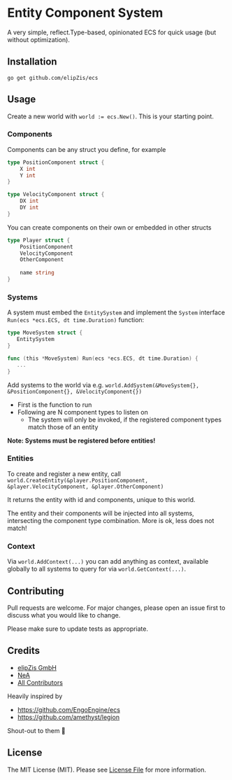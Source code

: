# Entity Component System

A very simple, reflect.Type-based, opinionated ECS for quick usage (but without optimization).

## Installation

`go get github.com/elipZis/ecs`

## Usage

Create a new world with `world := ecs.New()`. This is your starting point.

### Components

Components can be any struct you define, for example

```go
type PositionComponent struct {
    X int
    Y int
}

type VelocityComponent struct {
    DX int
    DY int
}
```

You can create components on their own or embedded in other structs

```go
type Player struct {
    PositionComponent
    VelocityComponent
    OtherComponent
    
    name string
}
```

### Systems

A system must embed the `EntitySystem` and implement the `System` interface `Run(ecs *ecs.ECS, dt time.Duration)` function:

```go
type MoveSystem struct {
   EntitySystem
}

func (this *MoveSystem) Run(ecs *ecs.ECS, dt time.Duration) {
   ...
}

```

Add systems to the world via e.g. `world.AddSystem(&MoveSystem{}, &PositionComponent{}, &VelocityComponent{})`

* First is the function to run
* Following are N component types to listen on
  * The system will only be invoked, if the registered component types match those of an entity

**Note: Systems must be registered before entities!**

### Entities

To create and register a new entity, call `world.CreateEntity(&player.PositionComponent, &player.VelocityComponent, &player.OtherComponent)`

It returns the entity with id and components, unique to this world.

The entity and their components will be injected into all systems, intersecting the component type combination. More is ok, less does not match!

### Context

Via `world.AddContext(...)` you can add anything as context, available globally to all systems to query for via `world.GetContext(...)`.

## Contributing

Pull requests are welcome. For major changes, please open an issue first
to discuss what you would like to change.

Please make sure to update tests as appropriate.

## Credits

- [elipZis GmbH](https://elipZis.com)
- [NeA](https://github.com/nea)
- [All Contributors](https://github.com/elipZis/laravel-cacheable-model/contributors)

Heavily inspired by
- https://github.com/EngoEngine/ecs
- https://github.com/amethyst/legion

Shout-out to them 🙏

## License

The MIT License (MIT). Please see [License File](LICENSE.md) for more information.